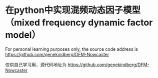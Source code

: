 # 在python中实现混频动态因子模型（mixed frequency dynamic factor model）

For personal learning purposes only, the source code address is  https://github.com/genekindberg/DFM-Nowcaster

仅供自己学习用，源代码地址为  https://github.com/genekindberg/DFM-Nowcaster
